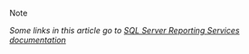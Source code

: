 >[!NOTE]
>*Some links in this article go to [SQL Server Reporting Services documentation](/sql/reporting-services/)*
